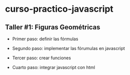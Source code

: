 # curso-practico-javascript

## Taller #1: Figuras Geométricas

- Primer paso: definir las fórmulas

- Segundo paso: implementar las fórumulas en javascript

- Tercer paso: crear funciones

- Cuarto paso: integrar javascript con html